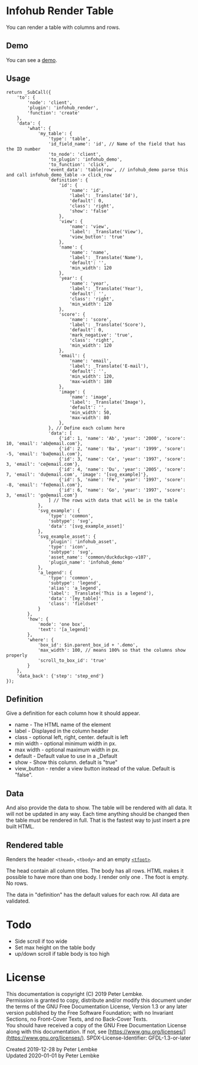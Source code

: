 # Infohub Render Table

You can render a table with columns and rows.

## Demo

You can see a [demo](plugin,infohub_demo_table).

## Usage

```
return _SubCall({
    'to': {
        'node': 'client',
        'plugin': 'infohub_render',
        'function': 'create'
    },
    'data': {
        'what': {
            'my_table': {
                'type': 'table',
                'id_field_name': 'id', // Name of the field that has the ID number
                'to_node': 'client',
                'to_plugin': 'infohub_demo',
                'to_function': 'click',
                'event_data': 'table|row', // infohub_demo parse this and call infohub_demo_table -> click_row
                'definition': {
                    'id': {
                        'name': 'id',
                        'label': _Translate('Id'),
                        'default': 0,
                        'class': 'right',
                        'show': 'false'
                    },
                    'view': {
                        'name': 'view',
                        'label': _Translate('View'),
                        'view_button': 'true'
                    },
                    'name': {
                        'name': 'name',
                        'label': _Translate('Name'),
                        'default': '',
                        'min_width': 120
                    },
                    'year': {
                        'name': 'year',
                        'label': _Translate('Year'),
                        'default': '',
                        'class': 'right',
                        'min_width': 120
                    },
                    'score': {
                        'name': 'score',
                        'label': _Translate('Score'),
                        'default': 0,
                        'mark_negative': 'true',
                        'class': 'right',
                        'min_width': 120
                    },
                    'email': {
                        'name': 'email',
                        'label': _Translate('E-mail'),
                        'default': '',
                        'min_width': 120,
                        'max-width': 180
                    },
                    'image': {
                        'name': 'image',
                        'label': _Translate('Image'),
                        'default': '',
                        'min_width': 50,
                        'max-width': 80
                    },
                }, // Define each column here
                'data': [
                    {'id': 1, 'name': 'Ab', 'year': '2000', 'score': 10, 'email': 'ab@email.com'},
                    {'id': 2, 'name': 'Ba', 'year': '1999', 'score': -5, 'email': 'ba@email.com'},
                    {'id': 3, 'name': 'Ce', 'year': '1997', 'score': 3, 'email': 'ce@email.com'},
                    {'id': 4, 'name': 'Du', 'year': '2005', 'score': 7, 'email': 'du@email.com', 'image': '[svg_example]'},
                    {'id': 5, 'name': 'Fe', 'year': '1997', 'score': -8, 'email': 'fe@email.com'},
                    {'id': 6, 'name': 'Go', 'year': '1997', 'score': 3, 'email': 'go@email.com'}
                ] // The rows with data that will be in the table
            },
            'svg_example': {
                'type': 'common',
                'subtype': 'svg',
                'data': '[svg_example_asset]'
            },
            'svg_example_asset': {
                'plugin': 'infohub_asset',
                'type': 'icon',
                'subtype': 'svg',
                'asset_name': 'common/duckduckgo-v107',
                'plugin_name': 'infohub_demo'
            },
            'a_legend': {
                'type': 'common',
                'subtype': 'legend',
                'alias': 'a_legend',
                'label': _Translate('This is a legend'),
                'data': '[my_table]',
                'class': 'fieldset'
            }
        },
        'how': {
            'mode': 'one box',
            'text': '[a_legend]'
        },
        'where': {
            'box_id': $in.parent_box_id + '.demo',
            'max_width': 100, // means 100% so that the columns show properly
            'scroll_to_box_id': 'true'
        }
    },
    'data_back': {'step': 'step_end'}
});
```

## Definition

Give a definition for each column how it should appear.

* name - The HTML name of the element
* label - Displayed in the column header
* class - optional left, right, center. default is left
* min width - optional minimum width in px.
* max width - optional maximum width in px.
* default - Default value to use in a _Default
* show - Show this column. default is "true"
* view_button - render a view button instead of the value. Default is "false".

## Data

And also provide the data to show. The table will be rendered with all data. It will not be updated in any way. Each
time anything should be changed then the table must be rendered in full. That is the fastest way to just insert a pre
built HTML.

## Rendered table

Renders the header `<thead>`, `<tbody>` and an
empty [`<tfoot>`](https://www.w3schools.com/jsref/tryit.asp?filename=tryjsref_table_tfoot).

The head contain all column titles. The body has all rows. HTML makes it possible to have more than one body. I render
only one . The foot is empty. No rows.

The data in "definition" has the default values for each row. All data are validated.

# Todo

* Side scroll if too wide
* Set max height on the table body
* up/down scroll if table body is too high

# License

This documentation is copyright (C) 2019 Peter Lembke.  
Permission is granted to copy, distribute and/or modify this document under the terms of the GNU Free Documentation
License, Version 1.3 or any later version published by the Free Software Foundation; with no Invariant Sections, no
Front-Cover Texts, and no Back-Cover Texts.  
You should have received a copy of the GNU Free Documentation License along with this documentation. If not,
see [https://www.gnu.org/licenses/](https://www.gnu.org/licenses/). SPDX-License-Identifier: GFDL-1.3-or-later

Created 2019-12-28 by Peter Lembke  
Updated 2020-01-01 by Peter Lembke  
